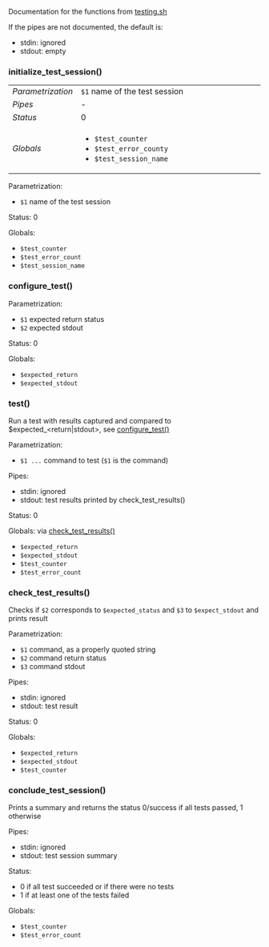 Documentation for the functions from [testing.sh](testing.sh)

If the pipes are not documented, the default is:
- stdin: ignored
- stdout: empty

### initialize_test_session()

<table style="width=100%">
	<tr><td><em>Parametrization</em></td><td width="90%">
		<code>$1</code> name of the test session
	</td></tr>
	<tr><td><em>Pipes</em></td><td>-</td></tr>
	<tr><td><em>Status</em></td><td>0</td></tr>
	<tr><td><em>Globals</em></td><td><ul>
		<li><code>$test_counter</code></li>
		<li><code>$test_error_county</code></li>
		<li><code>$test_session_name</code></li>
	</ul></td></tr>
</table>

Parametrization:
- `$1` name of the test session

Status: 0

Globals: 
- `$test_counter`
- `$test_error_count`
- `$test_session_name`

### configure_test()

Parametrization:
- `$1` expected return status
- `$2` expected stdout

Status: 0

Globals: 
- `$expected_return`
- `$expected_stdout`

### test()
Run a test with results captured and compared to $expected_<return|stdout>, see [configure_test()](#configure_test)

Parametrization:
- `$1 ...` command to test (`$1` is the command)

Pipes: 
- stdin: ignored
- stdout: test results printed by check_test_results()

Status: 0

Globals: via [check_test_results()](#check_test_results)
- `$expected_return` 
- `$expected_stdout`
- `$test_counter`
- `$test_error_count`  

### check_test_results()
Checks if `$2` corresponds to `$expected_status` and `$3` to `$expect_stdout` and prints result

Parametrization:
- `$1` command, as a properly quoted string
- `$2` command return status
- `$3` command stdout

Pipes: 
- stdin: ignored
- stdout: test result

Status: 0

Globals: 
- `$expected_return`
- `$expected_stdout`
- `$test_counter`

### conclude_test_session()
Prints a summary and returns the status 0/success if all tests passed, 1 otherwise

Pipes: 
- stdin: ignored
- stdout: test session summary

Status: 
- 0 if all test succeeded or if there were no tests
- 1 if at least one of the tests failed

Globals: 
- `$test_counter` 
- `$test_error_count`


